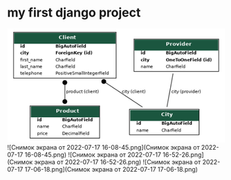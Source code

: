 # my first django project
![img.png](img.png)
![Снимок экрана от 2022-07-17 16-08-45.png](Снимок экрана от 2022-07-17 16-08-45.png)
![Снимок экрана от 2022-07-17 16-52-26.png](Снимок экрана от 2022-07-17 16-52-26.png)
![Снимок экрана от 2022-07-17 17-06-18.png](Снимок экрана от 2022-07-17 17-06-18.png)